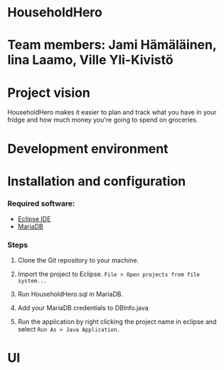 # HouseholdHero

# Team members: Jami Hämäläinen, Iina Laamo, Ville Yli-Kivistö

# Project vision

HouseholdHero makes it easier to plan and track what you have in your fridge and how much money you're going to spend on groceries.

# Development environment



# Installation and configuration
### Required software:
- [Eclipse IDE](https://www.eclipse.org/downloads/)
- [MariaDB](https://mariadb.org/download/)

### Steps

1. Clone the Git repository to your machine.

2. Import the project to Eclipse.
```File > Open projects from file system...```

3. Run HouseholdHero.sql in MariaDB.

4. Add your MariaDB credentials to DBInfo.java

5. Run the application by right clicking the project name in eclipse and select ```Run As > Java Application.```


# UI

